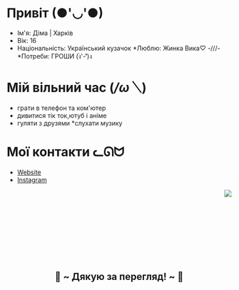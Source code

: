 # Привіт (●'◡'●)
* Ім'я: Діма | Харків
* Вік: 16
* Національність: Український кузачок
*Люблю: Жинка Вика♡ -///-
*Потреби: ГРОШИ (ง︡'-'︠)ง

# Мій вільний час (*/ω＼*)
* грати в телефон та ком'ютер
* дивитися тік ток,ютуб і аніме
* гуляти з друзями
*слухати музику

# Мої контакти ᓚᘏᗢ
* [Website](https://kharkovkent.github.io/kent-website/)
* [Instagram](https://www.instagram.com/kharkov_kent?igsh=aHdncXFqM2t5bXFm)
<img src="https://i.pinimg.com/originals/8d/4b/77/8d4b77c44b7a68c0fd609411e2c0ec3c.gif" align="right">
  </div>
</div>
 <br>
  <br>
  <br>
  <br>
<br>
<br>
<br>
<br>
<br>
<h2 align="center">💖 ~ Дякую за перегляд! ~ 💖</h2>
<div align="center">
